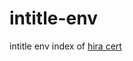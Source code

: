 # intitle-env
intitle env index of
[hira cert](https://velog.io/@secloud/22.-%EC%B9%A8%ED%95%B4%EB%8C%80%EC%9D%91CERT-3)
